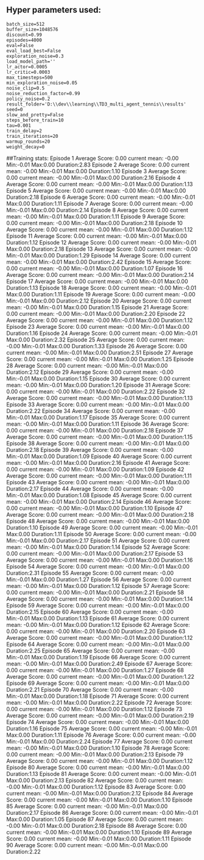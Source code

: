 ## Hyper parameters used:
	batch_size=512
	buffer_size=1048576
	discount=0.99
	episodes=4000
	eval=False
	eval_load_best=False
	exploration_noise=0.3
	load_model_path=''
	lr_actor=0.0005
	lr_critic=0.0003
	max_timesteps=500
	min_exploration_noise=0.05
	noise_clip=0.5
	noise_reduction_factor=0.99
	policy_noise=0.2
	result_folder='D:\\dev\\learning\\TD3_multi_agent_tennis\\results'
	seed=0
	slow_and_pretty=False
	steps_before_train=10
	tau=0.001
	train_delay=2
	train_iterations=20
	warmup_rounds=20
	weight_decay=0
##Training stats:
	Episode 1	Average Score: 0.00 	 current mean: -0.00	 Min:-0.01	Max:0.00	Duration:2.83
	Episode 2	Average Score: 0.00 	 current mean: -0.00	 Min:-0.01	Max:0.00	Duration:1.10
	Episode 3	Average Score: 0.00 	 current mean: -0.00	 Min:-0.01	Max:0.00	Duration:2.16
	Episode 4	Average Score: 0.00 	 current mean: -0.00	 Min:-0.01	Max:0.00	Duration:1.13
	Episode 5	Average Score: 0.00 	 current mean: -0.00	 Min:-0.01	Max:0.00	Duration:2.18
	Episode 6	Average Score: 0.00 	 current mean: -0.00	 Min:-0.01	Max:0.00	Duration:1.11
	Episode 7	Average Score: 0.00 	 current mean: -0.00	 Min:-0.01	Max:0.00	Duration:2.14
	Episode 8	Average Score: 0.00 	 current mean: -0.00	 Min:-0.01	Max:0.00	Duration:1.11
	Episode 9	Average Score: 0.00 	 current mean: -0.00	 Min:-0.01	Max:0.00	Duration:2.18
	Episode 10	Average Score: 0.00 	 current mean: -0.00	 Min:-0.01	Max:0.00	Duration:1.12
	Episode 11	Average Score: 0.00 	 current mean: -0.00	 Min:-0.01	Max:0.00	Duration:1.12
	Episode 12	Average Score: 0.00 	 current mean: -0.00	 Min:-0.01	Max:0.00	Duration:2.18
	Episode 13	Average Score: 0.00 	 current mean: -0.00	 Min:-0.01	Max:0.00	Duration:1.29
	Episode 14	Average Score: 0.00 	 current mean: -0.00	 Min:-0.01	Max:0.00	Duration:2.42
	Episode 15	Average Score: 0.00 	 current mean: -0.00	 Min:-0.01	Max:0.00	Duration:1.07
	Episode 16	Average Score: 0.00 	 current mean: -0.00	 Min:-0.01	Max:0.00	Duration:2.14
	Episode 17	Average Score: 0.00 	 current mean: -0.00	 Min:-0.01	Max:0.00	Duration:1.13
	Episode 18	Average Score: 0.00 	 current mean: -0.00	 Min:-0.01	Max:0.00	Duration:1.11
	Episode 19	Average Score: 0.00 	 current mean: -0.00	 Min:-0.01	Max:0.00	Duration:2.12
	Episode 20	Average Score: 0.00 	 current mean: -0.00	 Min:-0.01	Max:0.00	Duration:1.15
	Episode 21	Average Score: 0.00 	 current mean: -0.00	 Min:-0.01	Max:0.00	Duration:2.20
	Episode 22	Average Score: 0.00 	 current mean: -0.00	 Min:-0.01	Max:0.00	Duration:1.12
	Episode 23	Average Score: 0.00 	 current mean: -0.00	 Min:-0.01	Max:0.00	Duration:1.16
	Episode 24	Average Score: 0.00 	 current mean: -0.00	 Min:-0.01	Max:0.00	Duration:2.32
	Episode 25	Average Score: 0.00 	 current mean: -0.00	 Min:-0.01	Max:0.00	Duration:1.33
	Episode 26	Average Score: 0.00 	 current mean: -0.00	 Min:-0.01	Max:0.00	Duration:2.51
	Episode 27	Average Score: 0.00 	 current mean: -0.00	 Min:-0.01	Max:0.00	Duration:1.25
	Episode 28	Average Score: 0.00 	 current mean: -0.00	 Min:-0.01	Max:0.00	Duration:2.12
	Episode 29	Average Score: 0.00 	 current mean: -0.00	 Min:-0.01	Max:0.00	Duration:1.15
	Episode 30	Average Score: 0.00 	 current mean: -0.00	 Min:-0.01	Max:0.00	Duration:1.20
	Episode 31	Average Score: 0.00 	 current mean: -0.00	 Min:-0.01	Max:0.00	Duration:2.22
	Episode 32	Average Score: 0.00 	 current mean: -0.00	 Min:-0.01	Max:0.00	Duration:1.13
	Episode 33	Average Score: 0.00 	 current mean: -0.00	 Min:-0.01	Max:0.00	Duration:2.22
	Episode 34	Average Score: 0.00 	 current mean: -0.00	 Min:-0.01	Max:0.00	Duration:1.17
	Episode 35	Average Score: 0.00 	 current mean: -0.00	 Min:-0.01	Max:0.00	Duration:1.11
	Episode 36	Average Score: 0.00 	 current mean: -0.00	 Min:-0.01	Max:0.00	Duration:2.18
	Episode 37	Average Score: 0.00 	 current mean: -0.00	 Min:-0.01	Max:0.00	Duration:1.15
	Episode 38	Average Score: 0.00 	 current mean: -0.00	 Min:-0.01	Max:0.00	Duration:2.18
	Episode 39	Average Score: 0.00 	 current mean: -0.00	 Min:-0.01	Max:0.00	Duration:1.09
	Episode 40	Average Score: 0.00 	 current mean: -0.00	 Min:-0.01	Max:0.00	Duration:2.16
	Episode 41	Average Score: 0.00 	 current mean: -0.00	 Min:-0.01	Max:0.00	Duration:1.09
	Episode 42	Average Score: 0.00 	 current mean: -0.00	 Min:-0.01	Max:0.00	Duration:1.11
	Episode 43	Average Score: 0.00 	 current mean: -0.00	 Min:-0.01	Max:0.00	Duration:2.17
	Episode 44	Average Score: 0.00 	 current mean: -0.00	 Min:-0.01	Max:0.00	Duration:1.08
	Episode 45	Average Score: 0.00 	 current mean: -0.00	 Min:-0.01	Max:0.00	Duration:2.14
	Episode 46	Average Score: 0.00 	 current mean: -0.00	 Min:-0.01	Max:0.00	Duration:1.10
	Episode 47	Average Score: 0.00 	 current mean: -0.00	 Min:-0.01	Max:0.00	Duration:2.18
	Episode 48	Average Score: 0.00 	 current mean: -0.00	 Min:-0.01	Max:0.00	Duration:1.10
	Episode 49	Average Score: 0.00 	 current mean: -0.00	 Min:-0.01	Max:0.00	Duration:1.11
	Episode 50	Average Score: 0.00 	 current mean: -0.00	 Min:-0.01	Max:0.00	Duration:2.17
	Episode 51	Average Score: 0.00 	 current mean: -0.00	 Min:-0.01	Max:0.00	Duration:1.14
	Episode 52	Average Score: 0.00 	 current mean: -0.00	 Min:-0.01	Max:0.00	Duration:2.17
	Episode 53	Average Score: 0.00 	 current mean: -0.00	 Min:-0.01	Max:0.00	Duration:1.16
	Episode 54	Average Score: 0.00 	 current mean: -0.00	 Min:-0.01	Max:0.00	Duration:2.31
	Episode 55	Average Score: 0.00 	 current mean: -0.00	 Min:-0.01	Max:0.00	Duration:1.27
	Episode 56	Average Score: 0.00 	 current mean: -0.00	 Min:-0.01	Max:0.00	Duration:1.12
	Episode 57	Average Score: 0.00 	 current mean: -0.00	 Min:-0.01	Max:0.00	Duration:2.21
	Episode 58	Average Score: 0.00 	 current mean: -0.00	 Min:-0.01	Max:0.00	Duration:1.14
	Episode 59	Average Score: 0.00 	 current mean: -0.00	 Min:-0.01	Max:0.00	Duration:2.15
	Episode 60	Average Score: 0.00 	 current mean: -0.00	 Min:-0.01	Max:0.00	Duration:1.13
	Episode 61	Average Score: 0.00 	 current mean: -0.00	 Min:-0.01	Max:0.00	Duration:1.12
	Episode 62	Average Score: 0.00 	 current mean: -0.00	 Min:-0.01	Max:0.00	Duration:2.20
	Episode 63	Average Score: 0.00 	 current mean: -0.00	 Min:-0.01	Max:0.00	Duration:1.12
	Episode 64	Average Score: 0.00 	 current mean: -0.00	 Min:-0.01	Max:0.00	Duration:2.25
	Episode 65	Average Score: 0.00 	 current mean: -0.00	 Min:-0.01	Max:0.00	Duration:1.19
	Episode 66	Average Score: 0.00 	 current mean: -0.00	 Min:-0.01	Max:0.00	Duration:2.49
	Episode 67	Average Score: 0.00 	 current mean: -0.00	 Min:-0.01	Max:0.00	Duration:1.27
	Episode 68	Average Score: 0.00 	 current mean: -0.00	 Min:-0.01	Max:0.00	Duration:1.22
	Episode 69	Average Score: 0.00 	 current mean: -0.00	 Min:-0.01	Max:0.00	Duration:2.21
	Episode 70	Average Score: 0.00 	 current mean: -0.00	 Min:-0.01	Max:0.00	Duration:1.18
	Episode 71	Average Score: 0.00 	 current mean: -0.00	 Min:-0.01	Max:0.00	Duration:2.22
	Episode 72	Average Score: 0.00 	 current mean: -0.00	 Min:-0.01	Max:0.00	Duration:1.12
	Episode 73	Average Score: 0.00 	 current mean: -0.00	 Min:-0.01	Max:0.00	Duration:2.19
	Episode 74	Average Score: 0.00 	 current mean: -0.00	 Min:-0.01	Max:0.00	Duration:1.16
	Episode 75	Average Score: 0.00 	 current mean: -0.00	 Min:-0.01	Max:0.00	Duration:1.11
	Episode 76	Average Score: 0.00 	 current mean: -0.00	 Min:-0.01	Max:0.00	Duration:2.24
	Episode 77	Average Score: 0.00 	 current mean: -0.00	 Min:-0.01	Max:0.00	Duration:1.10
	Episode 78	Average Score: 0.00 	 current mean: -0.00	 Min:-0.01	Max:0.00	Duration:2.13
	Episode 79	Average Score: 0.00 	 current mean: -0.00	 Min:-0.01	Max:0.00	Duration:1.12
	Episode 80	Average Score: 0.00 	 current mean: -0.00	 Min:-0.01	Max:0.00	Duration:1.13
	Episode 81	Average Score: 0.00 	 current mean: -0.00	 Min:-0.01	Max:0.00	Duration:2.13
	Episode 82	Average Score: 0.00 	 current mean: -0.00	 Min:-0.01	Max:0.00	Duration:1.12
	Episode 83	Average Score: 0.00 	 current mean: -0.00	 Min:-0.01	Max:0.00	Duration:2.12
	Episode 84	Average Score: 0.00 	 current mean: -0.00	 Min:-0.01	Max:0.00	Duration:1.10
	Episode 85	Average Score: 0.00 	 current mean: -0.00	 Min:-0.01	Max:0.00	Duration:2.17
	Episode 86	Average Score: 0.00 	 current mean: -0.00	 Min:-0.01	Max:0.00	Duration:1.05
	Episode 87	Average Score: 0.00 	 current mean: -0.00	 Min:-0.01	Max:0.00	Duration:2.18
	Episode 88	Average Score: 0.00 	 current mean: -0.00	 Min:-0.01	Max:0.00	Duration:1.10
	Episode 89	Average Score: 0.00 	 current mean: -0.00	 Min:-0.01	Max:0.00	Duration:1.11
	Episode 90	Average Score: 0.00 	 current mean: -0.00	 Min:-0.01	Max:0.00	Duration:2.22
